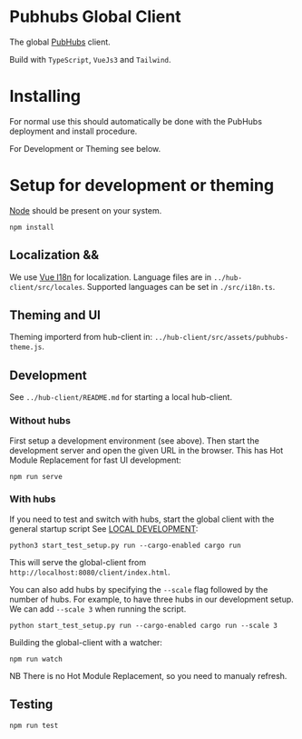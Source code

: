 # Pubhubs Global Client

The global [PubHubs](https://pubhubs.net/) client.

Build with `TypeScript`, `VueJs3` and `Tailwind`.

# Installing

For normal use this should automatically be done with the PubHubs deployment and install procedure.

For Development or Theming see below.

# Setup for development or theming

[Node](https://nodejs.org) should be present on your system.

```
npm install
```

## Localization &&

We use [Vue I18n](https://vue-i18n.intlify.dev/) for localization. Language files are in `../hub-client/src/locales`. Supported languages can be set in `./src/i18n.ts`.

## Theming and UI

Theming importerd from hub-client in: `../hub-client/src/assets/pubhubs-theme.js`.

## Development

See `../hub-client/README.md` for starting a local hub-client.

### Without hubs

First setup a development environment (see above). Then start the development server and open the given URL in the browser. This has Hot Module Replacement for fast UI development:

```
npm run serve
```

### With hubs

If you need to test and switch with hubs, start the global client with the general startup script See [LOCAL DEVELOPMENT](./LOCAL_DEVELOPMENT.md):

```
python3 start_test_setup.py run --cargo-enabled cargo run
```

This will serve the global-client from `http://localhost:8080/client/index.html`.

You can also add hubs by specifying the `--scale` flag followed by the number of hubs. For example, to have three hubs in our development setup. We can add `--scale 3` when running the script.

```
python start_test_setup.py run --cargo-enabled cargo run --scale 3
```

Building the global-client with a watcher:

```
npm run watch
```

NB There is no Hot Module Replacement, so you need to manualy refresh.

## Testing

```
npm run test
```
